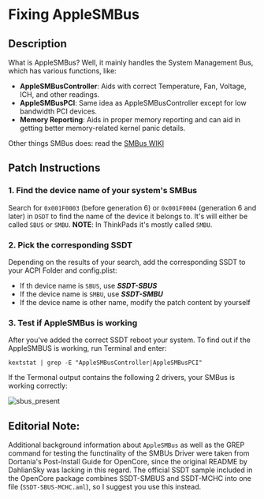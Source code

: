 # Fixing AppleSMBus

## Description
What is AppleSMBus? Well, it mainly handles the System Management Bus, which has various functions, like:

* **AppleSMBusController**: Aids with correct Temperature, Fan, Voltage, ICH, and other readings.  
* **AppleSMBusPCI**: Same idea as AppleSMBusController except for low bandwidth PCI devices.
* **Memory Reporting**: Aids in proper memory reporting and can aid in getting better memory-related kernel panic details.

Other things SMBus does: read the [SMBus WIKI](https://en.wikipedia.org/wiki/System_Management_Bus)

## Patch Instructions

### 1. Find the device name of your system's SMBus
Search for `0x001F0003` (before generation 6) or `0x001F0004` (generation 6 and later) in `DSDT` to find the name of the device it belongs to. It's will either be called `SBUS` or `SMBU`. **NOTE**: In ThinkPads it's mostly called `SMBU`.

### 2. Pick the corresponding SSDT
Depending on the results of your search, add the corresponding SSDT to your ACPI Folder and config.plist:

- If th device name is `SBUS`, use ***SSDT-SBUS***
- If the device name is `SMBU`, use ***SSDT-SMBU***
- If the device name is other name, modify the patch content by yourself

### 3. Test if AppleSMBus is working
After you've added the correct SSDT reboot your system. To find out if the AppleSMBUS is working, run Terminal and enter:

`kextstat | grep -E "AppleSMBusController|AppleSMBusPCI"`

If the Termonal output contains the following 2 drivers, your SMBus is working correctly:

![sbus_present](https://user-images.githubusercontent.com/76865553/140615883-3c8af435-b09a-4a3e-9746-28f8a05c9e37.png)

## Editorial Note:
Additional background information about `AppleSMBus` as well as the GREP command for testing the functinality of the SMBUs Driver were taken from Dortania's Post-Install Guide for OpenCore, since the original README by DahlianSky was lacking in this regard. The official SSDT sample included in the OpenCore package combines SSDT-SMBUS and SSDT-MCHC into one file (`SSDT-SBUS-MCHC.aml`), so I suggest you use this instead. 
